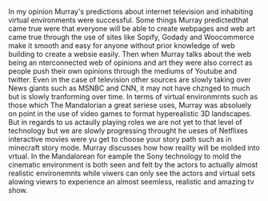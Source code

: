In my opinion Murray's predictions about internet television and inhabiting virtual environments were successful. Some things Murray predictedthat came true were that everyone will be able to create webpages and web art came true through the use of sites like Sopify, Godady and Woocommerce make it smooth and easy for anyone without prior knowledge of web building to create a websie easily. Then when Murray talks about the web being an nterconnected web of opinions and art they were also correct as people push their own opinions through the mediums of Youtube and twitter. Even in the case of television other sources are slowly taking over News giants such as MSNBC and CNN, it may not have chznged to much but is slowly tranforming over time. In terms of virtual environmrnts such as those which The Mandalorian a great seriese uses, Murray was absoluely on point in the use of video games to format hyperealistic 3D landscapes. But in regards to us actaully playing roles we are not yet to that level of technology but we are slowly progressing throught he ueses of Netflixes interactive movies were yu get to choose your story path such as in minecraft story mode. Murray discusses how how reality will be molded into vrtual. In the Mandalorean for eample the Sony technology to mold the cinematic environment is both seen and felt by the actors to actually almost realistic environemnts while viwers can only see the actors and virtual sets alowing viewrs to experience an almost seemless, realistic and amazing tv show.
